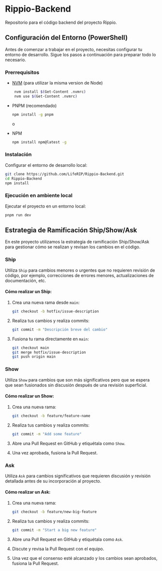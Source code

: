# Rippio-Backend

Repositorio para el código backend del proyecto Rippio.

## Configuración del Entorno (PowerShell)

Antes de comenzar a trabajar en el proyecto, necesitas configurar tu entorno de desarrollo. Sigue los pasos a continuación para preparar todo lo necesario.

### Prerrequisitos

- [NVM](https://github.com/coreybutler/nvm-windows) (para utilizar la misma version de Node)

  ```bash
   nvm install $(Get-Content .nvmrc)
   nvm use $(Get-Content .nvmrc)
  ```

- PNPM (recomendado)

  ```bash
  npm install -g pnpm
  ```

  o

- NPM

  ```bash
  npm install npm@latest -g
  ```

### Instalación

Configurar el entorno de desarrollo local:

```bash
git clone https://github.com/LifeRIP/Rippio-Backend.git
cd Rippio-Backend
npm install
```

### Ejecución en ambiente local

Ejecutar el proyecto en un entorno local:

```bash
pnpm run dev
```

## Estrategia de Ramificación Ship/Show/Ask

En este proyecto utilizamos la estrategia de ramificación Ship/Show/Ask para gestionar cómo se realizan y revisan los cambios en el código.

### Ship

Utiliza `Ship` para cambios menores o urgentes que no requieren revisión de código, por ejemplo, correcciones de errores menores, actualizaciones de documentación, etc.

#### Cómo realizar un Ship:

1. Crea una nueva rama desde `main`:

   ```bash
   git checkout -b hotfix/issue-description
   ```

2. Realiza tus cambios y realiza commits:

   ```bash
   git commit -m "Descripción breve del cambio"
   ```

3. Fusiona tu rama directamente en `main`:

   ```bash
   git checkout main
   git merge hotfix/issue-description
   git push origin main
   ```

### Show

Utiliza `Show` para cambios que son más significativos pero que se espera que sean fusionados sin discusión después de una revisión superficial.

#### Cómo realizar un Show:

1. Crea una nueva rama:

   ```bash
   git checkout -b feature/feature-name
   ```

2. Realiza tus cambios y realiza commits:

   ```bash
   git commit -m "Add some feature"
   ```

3. Abre una Pull Request en GitHub y etiquétala como `Show`.
4. Una vez aprobada, fusiona la Pull Request.

### Ask

Utiliza `Ask` para cambios significativos que requieren discusión y revisión detallada antes de su incorporación al proyecto.

#### Cómo realizar un Ask:

1. Crea una nueva rama:

   ```bash
   git checkout -b feature/new-big-feature
   ```

2. Realiza tus cambios y realiza commits:

   ```bash
   git commit -m "Start a big new feature"
   ```

3. Abre una Pull Request en GitHub y etiquétala como `Ask`.
4. Discute y revisa la Pull Request con el equipo.
5. Una vez que el consenso esté alcanzado y los cambios sean aprobados, fusiona la Pull Request.
